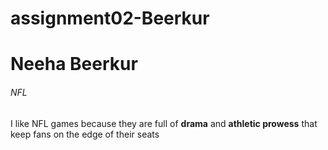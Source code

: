 # assignment02-Beerkur
<h1> Neeha Beerkur </h1>
<h6> NFL </h6>
<p1> I like NFL games because they are full of <b>drama</b> and <b>athletic prowess</b> that keep fans on the edge of their seats </p1> 